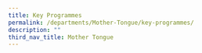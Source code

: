 ```yaml
---
title: Key Programmes
permalink: /departments/Mother-Tongue/key-programmes/
description: ""
third_nav_title: Mother Tongue
---
```

